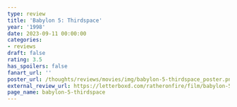 ```yaml
---
type: review
title: 'Babylon 5: Thirdspace'
year: '1998'
date: 2023-09-11 00:00:00
categories:
- reviews
draft: false
rating: 3.5
has_spoilers: false
fanart_url: ''
poster_url: /thoughts/reviews/movies/img/babylon-5-thirdspace_poster.png
external_review_url: https://letterboxd.com/ratheronfire/film/babylon-5-thirdspace/
page_name: babylon-5-thirdspace
---
```


